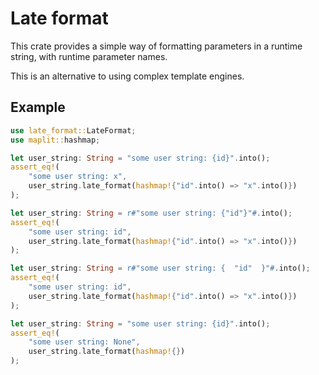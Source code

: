 # Late format

This crate provides a simple way of formatting parameters in a runtime string, with runtime parameter names.

This is an alternative to using complex template engines.

## Example

```rust
use late_format::LateFormat;
use maplit::hashmap;

let user_string: String = "some user string: {id}".into();
assert_eq!(
    "some user string: x",
    user_string.late_format(hashmap!{"id".into() => "x".into()})
);

let user_string: String = r#"some user string: {"id"}"#.into();
assert_eq!(
    "some user string: id",
    user_string.late_format(hashmap!{"id".into() => "x".into()})
);

let user_string: String = r#"some user string: {  "id"  }"#.into();
assert_eq!(
    "some user string: id",
    user_string.late_format(hashmap!{"id".into() => "x".into()})
);

let user_string: String = "some user string: {id}".into();
assert_eq!(
    "some user string: None",
    user_string.late_format(hashmap!{})
);
```